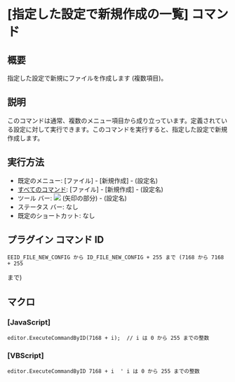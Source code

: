 # \[指定した設定で新規作成の一覧\] コマンド

## 概要

指定した設定で新規にファイルを作成します (複数項目)。

## 説明

このコマンドは通常、複数のメニュー項目から成り立っています。定義されている設定に対して実行できます。このコマンドを実行すると、指定した設定で新規作成します。

## 実行方法

- 既定のメニュー: \[ファイル\] \- \[新規作成\] \- (設定名)
- [すべてのコマンド](../../glossary/allcommands): \[ファイル\] \- \[新規作成\] \- (設定名)
- ツール バー: ![](../../images/filenew..png) (矢印の部分) \- (設定名)
- ステータス バー: なし
- 既定のショートカット: なし

## プラグイン コマンド ID

```
EEID_FILE_NEW_CONFIG から ID_FILE_NEW_CONFIG + 255 まで (7168 から 7168 + 255
```
まで)

## マクロ

### \[JavaScript\]

```
editor.ExecuteCommandByID(7168 + i);  // i は 0 から 255 までの整数
```

### \[VBScript\]

```
editor.ExecuteCommandByID 7168 + i  ' i は 0 から 255 までの整数
```
